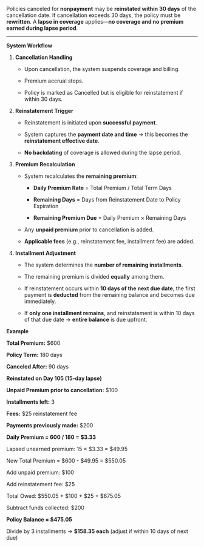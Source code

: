 

Policies canceled for **nonpayment** may be **reinstated within 30 days** of the cancellation date. If cancellation exceeds 30 days, the policy must be **rewritten**. A **lapse in coverage** applies—**no coverage and no premium earned during lapse period**.

---

**System Workflow**

1. **Cancellation Handling**

   * Upon cancellation, the system suspends coverage and billing.

   * Premium accrual stops.

   * Policy is marked as Cancelled but is eligible for reinstatement if within 30 days.

2. **Reinstatement Trigger**

   * Reinstatement is initiated upon **successful payment**.

   * System captures the **payment date and time** → this becomes the **reinstatement effective date**.

   * **No backdating** of coverage is allowed during the lapse period.

3. **Premium Recalculation**

   * System recalculates the **remaining premium**:

     * **Daily Premium Rate** \= Total Premium / Total Term Days

     * **Remaining Days** \= Days from Reinstatement Date to Policy Expiration

     * **Remaining Premium Due** \= Daily Premium × Remaining Days

   * Any **unpaid premium** prior to cancellation is added.

   * **Applicable fees** (e.g., reinstatement fee, installment fee) are added.

4. **Installment Adjustment**

   * The system determines the **number of remaining installments**.

   * The remaining premium is divided **equally** among them.

   * If reinstatement occurs within **10 days of the next due date**, the first payment is **deducted** from the remaining balance and becomes due immediately.

   * If **only one installment remains**, and reinstatement is within 10 days of that due date → **entire balance** is due upfront.

**Example**

**Total Premium:** $600

**Policy Term:** 180 days

**Canceled After:** 90 days

**Reinstated on Day 105 (15-day lapse)**

**Unpaid Premium prior to cancellation:** $100

**Installments left:** 3

**Fees:** $25 reinstatement fee

**Payments previously made:** $200

**Daily Premium \= 600 / 180 \= $3.33**

Lapsed unearned premium: 15 × $3.33 \= $49.95

New Total Premium \= $600 \- $49.95 \= $550.05

Add unpaid premium: $100

Add reinstatement fee: $25

Total Owed: $550.05 \+ $100 \+ $25 \= $675.05

Subtract funds collected: $200

**Policy Balance \= $475.05**

Divide by 3 installments → **$158.35 each** (adjust if within 10 days of next due)

